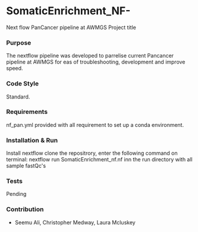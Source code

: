 # SomaticEnrichment_NF-

Next flow PanCancer pipeline at AWMGS 
Project title

### Purpose
The nextflow pipeline was developed to parrelise current Pancancer pipeline at AWMGS for eas of troubleshooting, development and improve speed. 


### Code Style
Standard.


### Requirements

nf_pan.yml provided with all requirement to set up a conda environment. 

### Installation & Run 
Install nextflow 
clone the repositrory, enter the following command on terminal:
nextflow run SomaticEnrichment_nf.nf inn the run directory with all sample fastQc's

### Tests
Pending 


### Contribution
- Seemu Ali, Christopher Medway, Laura Mcluskey 
